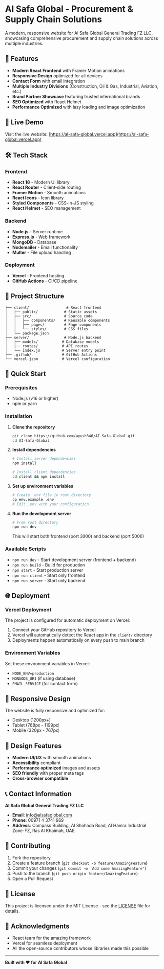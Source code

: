 # Al Safa Global - Procurement & Supply Chain Solutions

A modern, responsive website for Al Safa Global General Trading FZ LLC, showcasing comprehensive procurement and supply chain solutions across multiple industries.

## 🌟 Features

- **Modern React Frontend** with Framer Motion animations
- **Responsive Design** optimized for all devices
- **Contact Form** with email integration
- **Multiple Industry Divisions** (Construction, Oil & Gas, Industrial, Aviation, etc.)
- **Brand Partner Showcase** featuring trusted international brands
- **SEO Optimized** with React Helmet
- **Performance Optimized** with lazy loading and image optimization

## 🚀 Live Demo

Visit the live website: [https://al-safa-global.vercel.app](https://al-safa-global.vercel.app)

## 🛠️ Tech Stack

### Frontend
- **React 18** - Modern UI library
- **React Router** - Client-side routing
- **Framer Motion** - Smooth animations
- **React Icons** - Icon library
- **Styled Components** - CSS-in-JS styling
- **React Helmet** - SEO management

### Backend
- **Node.js** - Server runtime
- **Express.js** - Web framework
- **MongoDB** - Database
- **Nodemailer** - Email functionality
- **Multer** - File upload handling

### Deployment
- **Vercel** - Frontend hosting
- **GitHub Actions** - CI/CD pipeline

## 📁 Project Structure

```
├── client/                 # React frontend
│   ├── public/            # Static assets
│   ├── src/               # Source code
│   │   ├── components/    # Reusable components
│   │   ├── pages/         # Page components
│   │   └── styles/        # CSS files
│   └── package.json
├── server/                # Node.js backend
│   ├── models/           # Database models
│   ├── routes/           # API routes
│   └── index.js          # Server entry point
├── .github/              # GitHub Actions
└── vercel.json           # Vercel configuration
```

## 🚀 Quick Start

### Prerequisites
- Node.js (v16 or higher)
- npm or yarn

### Installation

1. **Clone the repository**
   ```bash
   git clone https://github.com/ayush346/AI-Safa-Global.git
   cd AI-Safa-Global
   ```

2. **Install dependencies**
   ```bash
   # Install server dependencies
   npm install
   
   # Install client dependencies
   cd client && npm install
   ```

3. **Set up environment variables**
   ```bash
   # Create .env file in root directory
   cp env.example .env
   # Edit .env with your configuration
   ```

4. **Run the development server**
   ```bash
   # From root directory
   npm run dev
   ```

   This will start both frontend (port 3000) and backend (port 5000)

### Available Scripts

- `npm run dev` - Start development server (frontend + backend)
- `npm run build` - Build for production
- `npm start` - Start production server
- `npm run client` - Start only frontend
- `npm run server` - Start only backend

## 🌐 Deployment

### Vercel Deployment

The project is configured for automatic deployment on Vercel:

1. Connect your GitHub repository to Vercel
2. Vercel will automatically detect the React app in the `client/` directory
3. Deployments happen automatically on every push to main branch

### Environment Variables

Set these environment variables in Vercel:

- `NODE_ENV=production`
- `MONGODB_URI` (if using database)
- `EMAIL_SERVICE` (for contact form)

## 📱 Responsive Design

The website is fully responsive and optimized for:
- Desktop (1200px+)
- Tablet (768px - 1199px)
- Mobile (320px - 767px)

## 🎨 Design Features

- **Modern UI/UX** with smooth animations
- **Accessibility** compliant
- **Performance optimized** images and assets
- **SEO friendly** with proper meta tags
- **Cross-browser compatible**

## 📞 Contact Information

**Al Safa Global General Trading FZ LLC**
- **Email**: info@alsafaglobal.com
- **Phone**: 00971 4 3741 969
- **Address**: Compass Building, Al Shohada Road, Al Hamra Industrial Zone-FZ, Ras Al Khaimah, UAE

## 🤝 Contributing

1. Fork the repository
2. Create a feature branch (`git checkout -b feature/AmazingFeature`)
3. Commit your changes (`git commit -m 'Add some AmazingFeature'`)
4. Push to the branch (`git push origin feature/AmazingFeature`)
5. Open a Pull Request

## 📄 License

This project is licensed under the MIT License - see the [LICENSE](LICENSE) file for details.

## 🙏 Acknowledgments

- React team for the amazing framework
- Vercel for seamless deployment
- All the open-source contributors whose libraries made this possible

---

**Built with ❤️ for Al Safa Global** 